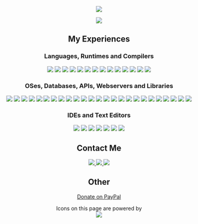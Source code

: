 <p align="center">
    <img src="https://github-readme-stats.vercel.app/api?username=DeathHound6&count_private=true&show_icons=true&theme=dark">
</p>
<p align="center">
    <img src="https://github-readme-stats.vercel.app/api/top-langs/?username=DeathHound6&show_icons=true&theme=dark">
</p>

<h2 align="center">My Experiences</h2>
<h3 align="center">Languages, Runtimes and Compilers</h3>
<p align="center">
    <img src="https://img.shields.io/badge/json-%23404d59.svg?style=for-the-badge&logo=json&logoColor=%#000000"/>
    <img src="https://img.shields.io/badge/javascript-%23404d59.svg?style=for-the-badge&logo=javascript&logoColor=%#F7DF1E"/>
    <img src="https://img.shields.io/badge/node.js-%23404d59?style=for-the-badge&logo=node.js&logoColor=%#339933"/>
    <img src="https://img.shields.io/badge/python-%23404d59?style=for-the-badge&logo=python&logoColor=%#3776AB"/>
    <img src="https://img.shields.io/badge/css-%23404d59.svg?style=for-the-badge&logo=css3&logoColor=%#1572B6"/>
    <img src="https://img.shields.io/badge/bootstrap-%23404d59.svg?style=for-the-badge&logo=bootstrap&logoColor=%#7952B3"/>
    <img src="https://img.shields.io/badge/html-%23404d59.svg?style=for-the-badge&logo=html5&logoColor=%#E34F26"/>
    <img src="https://img.shields.io/badge/Markdown-%23404d59.svg?style=for-the-badge&logo=markdown&logoColor=%#000000"/>
    <img src="https://img.shields.io/badge/typescript-%23404d59.svg?style=for-the-badge&logo=typescript&logoColor=%#3178C6"/>
    <img src="https://img.shields.io/badge/golang-%23404d59.svg?style=for-the-badge&logo=go&logoColor=%#00ADD8"/>
    <img src="https://img.shields.io/badge/C%20Sharp-%23404d59.svg?style=for-the-badge&logo=csharp&logoColor=%#239120"/>
    <img src="https://img.shields.io/badge/.NET-%23404d59.svg?style=for-the-badge&logo=dotnet&logoColor=%#239120"/>
    <img src="https://img.shields.io/badge/Bash-%23404d59.svg?style=for-the-badge&logo=gnubash&logoColor=%#4EAA25"/>
    <img src="https://img.shields.io/badge/Windows%20Powershell-%23404d59.svg?style=for-the-badge&logo=powershell&logoColor=%#5391FE"/>
</p>
<h3 align="center">OSes, Databases, APIs, Webservers and Libraries</h3>
<p align="center">
    <img src="https://img.shields.io/badge/socket.io-%23404d59.svg?style=for-the-badge&logo=socket.io&logoColor=%#010101"/>
    <img src="https://img.shields.io/badge/express.js-%23404d59.svg?style=for-the-badge&logo=express&logoColor=%#000000"/>
    <img src="https://img.shields.io/badge/NPM-%23404d59.svg?style=for-the-badge&logo=npm&logoColor=%#CB3837"/>
    <img src="https://img.shields.io/badge/PNPM-%23404d59.svg?style=for-the-badge&logo=pnpm&logoColor=%#F69220"/>
    <img src="https://img.shields.io/badge/jquery-%23404d59.svg?style=for-the-badge&logo=jquery&logoColor=%#0769AD"/>
    <img src="https://img.shields.io/badge/pm2-%23404d59.svg?style=for-the-badge&logo=pm2&logoColor=%#2B037A"/>
    <img src="https://img.shields.io/badge/git-%23404d59.svg?style=for-the-badge&logo=git&logoColor=%#F05032"/>
    <img src="https://img.shields.io/badge/MongoDB-%23404d59.svg?style=for-the-badge&logo=mongodb&logoColor=%#47A248"/>
    <img src="https://img.shields.io/badge/MariaDB-%23404d59.svg?style=for-the-badge&logo=mariadb&logoColor=%#003545"/>
    <img src="https://img.shields.io/badge/mysql-%23404d59.svg?style=for-the-badge&logo=mysql&logoColor=%#4479A1"/>
    <img src="https://img.shields.io/badge/MS%20SQL%20Server-%23404d59.svg?style=for-the-badge&logo=microsoftsqlserver&logoColor=%#CC2927"/>
    <img src="https://img.shields.io/badge/sqlite-%23404d59.svg?style=for-the-badge&logo=sqlite&logoColor=%#003B57"/>
    <img src="https://img.shields.io/badge/phpMyAdmin-%23404d59.svg?style=for-the-badge&logo=phpmyadmin&logoColor=%#6C78AF"/>
    <img src="https://img.shields.io/badge/Windows-%23404d59?style=for-the-badge&logo=windows&logoColor=%#0078D6"/>
    <img src="https://img.shields.io/badge/Ubuntu-%23404d59?style=for-the-badge&logo=ubuntu&logoColor=%#E95420"/>
    <img src="https://img.shields.io/badge/Raspbian-%23404d59?style=for-the-badge&logo=raspberrypi&logoColor=%#A22846"/>
    <img src="https://img.shields.io/badge/Android-%23404d59?style=for-the-badge&logo=android&logoColor=%#3DDC84"/>
    <img src="https://img.shields.io/badge/VMWare-%23404d59.svg?style=for-the-badge&logo=vmware&logoColor=%#607078"/>
    <img src="https://img.shields.io/badge/Discord%20API-%23404d59?style=for-the-badge&logo=Discord&logoColor=%#5865F2"/>
    <img src="https://img.shields.io/badge/Pastebin%20API-%23404d59.svg?style=for-the-badge&logo=pastebin&logoColor=%#02456C"/>
    <img src="https://img.shields.io/badge/Cloudflare%20API-%23404d59.svg?style=for-the-badge&logo=cloudflare&logoColor=%#F38020"/>
    <img src="https://img.shields.io/badge/Docker%20API-%23404d59.svg?style=for-the-badge&logo=docker&logoColor=%#2496ED"/>
    <img src="https://img.shields.io/badge/Lets%20Encrypt-%23404d59.svg?style=for-the-badge&logo=letsencrypt&logoColor=%#003A70"/>
    <img src="https://img.shields.io/badge/NGINX-%23404d59.svg?style=for-the-badge&logo=nginx&logoColor=%#009639"/>
    <img src="https://img.shields.io/badge/Postman-%23404d59.svg?style=for-the-badge&logo=postman&logoColor=%#FF6C37"/>
</p>
<h3 align="center">IDEs and Text Editors</h3>
<p align="center">
    <img src="https://img.shields.io/badge/Nano-%23404d59.svg?style=for-the-badge&logo=nano&logoColor=%#4A90E2"/>
    <img src="https://img.shields.io/badge/Notepad++-%23404d59.svg?style=for-the-badge&logo=notepadplusplus&logoColor=%#90E59A"/>
    <img src="https://img.shields.io/badge/Pycharm-%23404d59.svg?style=for-the-badge&logo=pycharm&logoColor=%#000000"/>
    <img src="https://img.shields.io/badge/GoLand-%23404d59.svg?style=for-the-badge&logo=goland&logoColor=%#007ACC"/>
    <img src="https://img.shields.io/badge/IntelliJ%20IDEA-%23404d59.svg?style=for-the-badge&logo=intellijidea&logoColor=%#007ACC"/>
    <img src="https://img.shields.io/badge/MS%20Visual%20Studio-%23404d59.svg?style=for-the-badge&logo=visualstudio&logoColor=%#5C2D91"/>
    <img src="https://img.shields.io/badge/MS%20Visual%20Studio%20Code-%23404d59.svg?style=for-the-badge&logo=visualstudiocode&logoColor=%#007ACC"/>
</p>

<h2 align="center">Contact Me</h2>
<p align="center">
    <a href="https://discord.gg/ETXkNpcaNR" alt="DeathHound Dev Discord Server">
        <img src="https://img.shields.io/discord/772192992807092275?label=Discord&logo=Discord&style=for-the-badge">
    </a>
    <a href="https://www.reddit.com/user/Unique-Username6969">
        <img src="https://img.shields.io/reddit/user-karma/combined/Unique-Username6969?logo=reddit&style=for-the-badge">
    </a>
    <a href="https://steamcommunity.com/id/Purpose-Devoid">
        <img src="https://img.shields.io/badge/Steam-%23323330.svg?style=for-the-badge&logo=steam&logoColor=%#000000"/>
    </a>
</p>

<h2 align="center">Other</h2>
<p align="center">
    <a href="https://paypal.me/deathhound6">Donate on PayPal</a>
</p>

<p align="center">
    Icons on this page are powered by <br/>
    <img src="https://img.shields.io/badge/shields.io-%23404d59.svg?style=for-the-badge&logo=shields.io&logoColor=%#000000"/>
</p>